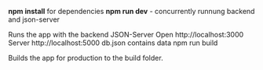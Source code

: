 __npm install__ for dependencies
__npm run dev__ - concurrently runnung backend and json-server

Runs the app with the backend JSON-Server
Open http://localhost:3000 
Server http://localhost:5000 db.json contains data
npm run build

Builds the app for production to the build folder.
